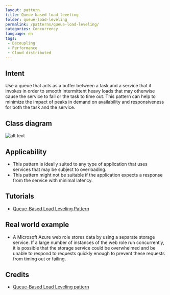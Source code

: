 ```yaml
---
layout: pattern
title: Queue based load leveling
folder: queue-load-leveling
permalink: /patterns/queue-load-leveling/
categories: Concurrency
language: en
tags:
 - Decoupling
 - Performance
 - Cloud distributed
---
```


## Intent
Use a queue that acts as a buffer between a task and a service that it invokes in order to smooth 
intermittent heavy loads that may otherwise cause the service to fail or the task to time out. 
This pattern can help to minimize the impact of peaks in demand on availability and responsiveness 
for both the task and the service.

## Class diagram
![alt text](./etc/queue-load-leveling.gif "queue-load-leveling")

## Applicability

* This pattern is ideally suited to any type of application that uses services that may be subject to overloading.
* This pattern might not be suitable if the application expects a response from the service with minimal latency.

## Tutorials
* [Queue-Based Load Leveling Pattern](http://java-design-patterns.com/blog/queue-load-leveling/)

## Real world example

* A Microsoft Azure web role stores data by using a separate storage service. If a large number of instances of the web role run concurrently, it is possible that the storage service could be overwhelmed and be unable to respond to requests quickly enough to prevent these requests from timing out or failing. 

## Credits

* [Queue-Based Load Leveling pattern](https://docs.microsoft.com/en-us/azure/architecture/patterns/queue-based-load-leveling)
